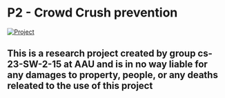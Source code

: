 # P2 - Crowd Crush prevention

[![Project](https://github.com/Benj1x/P2/actions/workflows/integration.yml/badge.svg)](https://github.com/Benj1x/P2/actions/workflows/integration.yml)

## This is a research project created by group cs-23-SW-2-15 at AAU and is in no way liable for any damages to property, people, or any deaths releated to the use of this project
